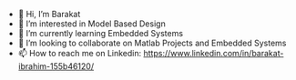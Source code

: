 - 👋 Hi, I’m Barakat 
- 👀 I’m interested in Model Based Design
- 🌱 I’m currently learning Embedded Systems
- 💞️ I’m looking to collaborate on Matlab Projects and Embedded Systems
- 📫 How to reach me on Linkedin: https://www.linkedin.com/in/barakat-ibrahim-155b46120/

<!---
Barakat5753/Barakat5753 is a ✨ special ✨ repository because its `README.md` (this file) appears on your GitHub profile.
You can click the Preview link to take a look at your changes.
--->

